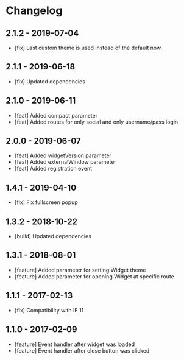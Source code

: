 # Changelog

## 2.1.2 - 2019-07-04

- [fix] Last custom theme is used instead of the default now.

## 2.1.1 - 2019-06-18

- [fix] Updated dependencies

## 2.1.0 - 2019-06-11

- [feat] Added compact parameter
- [feat] Added routes for only social and only username/pass login

## 2.0.0 - 2019-06-07

- [feat] Added widgetVersion parameter
- [feat] Added externalWindow parameter
- [feat] Added registration event

## 1.4.1 - 2019-04-10

- [fix] Fix fullscreen popup

## 1.3.2 - 2018-10-22

- [build] Updated dependencies

## 1.3.1 - 2018-08-01

- [feature] Added parameter for setting Widget theme
- [feature] Added parameter for opening Widget at specific route

## 1.1.1 - 2017-02-13

- [fix] Compatibility with IE 11

## 1.1.0 - 2017-02-09

- [feature] Event handler after widget was loaded
- [feature] Event handler after close button was clicked
